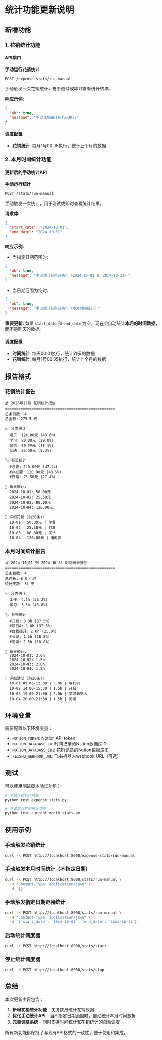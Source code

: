 # 统计功能更新说明

## 新增功能

### 1. 花销统计功能

#### API接口

**手动运行花销统计**
```http
POST /expense-stats/run-manual
```

手动触发一次花销统计，用于测试或即时查看统计结果。

**响应示例:**
```json
{
  "ok": true,
  "message": "手动花销统计任务已执行"
}
```

#### 调度配置
- **花销统计**: 每月1号00:05执行，统计上个月的数据

### 2. 本月时间统计功能

#### 更新后的手动统计API

**手动运行统计**
```http
POST /stats/run-manual
```

手动触发一次统计，用于测试或即时查看统计结果。

**请求体:**
```json
{
  "start_date": "2024-10-01",
  "end_date": "2024-10-31"
}
```

**响应示例:**
- 当指定日期范围时:
```json
{
  "ok": true,
  "message": "手动统计任务已执行（2024-10-01 到 2024-10-31）"
}
```

- 当日期范围为空时:
```json
{
  "ok": true,
  "message": "手动统计任务已执行（本月时间统计）"
}
```

**重要更新:** 如果 `start_date` 和 `end_date` 为空，现在会自动统计**本月的时间数据**，而不是昨天的数据。

#### 调度配置
- **时间统计**: 每天00:01执行，统计昨天的数据
- **花销统计**: 每月1号00:05执行，统计上个月的数据

## 报告格式

### 花销统计报告
```
💰 2025年10月 花销统计报告
==================================================
总条目数: 4
总金额: 275.5 元

📈 分类统计:
  娱乐: 120.00元 (43.6%)
  学习: 80.00元 (29.0%)
  餐饮: 50.00元 (18.1%)
  交通: 25.50元 (9.3%)

🏷️ 标签统计:
  #必要: 130.00元 (47.2%)
  #非必要: 120.00元 (43.6%)
  #日常: 75.50元 (27.4%)

📅 每日统计:
  2024-10-01: 50.00元
  2024-10-02: 25.50元
  2024-10-03: 80.00元
  2024-10-04: 120.00元

📝 详细花销 (前20条):
  10-01 | 50.00元 | 午餐
  10-02 | 25.50元 | 打车
  10-03 | 80.00元 | 买书
  10-04 | 120.00元 | 看电影
```

### 本月时间统计报告
```
📊 2024-10-01 到 2024-10-31 时间统计报告
==================================================
总条目数: 4
总时长: 8.0 小时
统计天数: 31 天

📈 分类统计:
  工作: 4.5h (56.2%)
  学习: 3.5h (43.8%)

🏷️ 标签统计:
  #开发: 3.0h (37.5%)
  #项目A: 3.0h (37.5%)
  #自我提升: 2.0h (25.0%)
  #会议: 1.5h (18.8%)
  #阅读: 1.5h (18.8%)

📅 每日统计:
  2024-10-01: 3.0h
  2024-10-02: 1.5h
  2024-10-03: 2.0h
  2024-10-04: 1.5h

📝 详细活动 (前20条):
  10-01 09:00-12:00 | 3.0h | 写代码
  10-02 14:00-15:30 | 1.5h | 开会
  10-03 19:00-21:00 | 2.0h | 学习新技术
  10-04 20:00-21:30 | 1.5h | 阅读
```

## 环境变量

需要配置以下环境变量：

- `NOTION_TOKEN`: Notion API token
- `NOTION_DATABASE_ID`: 时间记录的Notion数据库ID
- `NOTION_DATABASE_ID2`: 花销记录的Notion数据库ID
- `FEISHU_WEBHOOK_URL`: 飞书机器人webhook URL（可选）

## 测试

可以使用测试脚本验证功能：

```bash
# 测试花销统计功能
python test_expense_stats.py

# 测试本月时间统计功能
python test_current_month_stats.py
```

## 使用示例

### 手动触发花销统计
```bash
curl -X POST http://localhost:8000/expense-stats/run-manual
```

### 手动触发本月时间统计（不指定日期）
```bash
curl -X POST http://localhost:8000/stats/run-manual \
  -H "Content-Type: application/json" \
  -d '{}'
```

### 手动触发指定日期范围统计
```bash
curl -X POST http://localhost:8000/stats/run-manual \
  -H "Content-Type: application/json" \
  -d '{"start_date": "2024-10-01", "end_date": "2024-10-31"}'
```

### 启动统计调度器
```bash
curl -X POST http://localhost:8000/stats/start
```

### 停止统计调度器
```bash
curl -X POST http://localhost:8000/stats/stop
```

## 总结

本次更新主要包含：
1. **新增花销统计功能** - 支持按月统计花销数据
2. **优化手动统计API** - 当不指定日期范围时，自动统计本月时间数据
3. **完善调度系统** - 同时支持时间统计和花销统计的自动调度

所有新功能都保持了与现有API格式的一致性，便于使用和集成。
